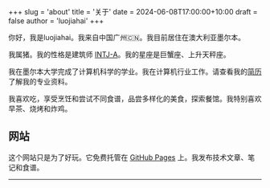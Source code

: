 +++
slug = 'about'
title = '关于'
date = 2024-06-08T17:00:00+10:00
draft = false
author = 'luojiahai'
+++

你好，我是luojiahai。我来自中国广州🇨🇳。我目前居住在澳大利亚墨尔本。

我属猪。我的性格是建筑师 [INTJ-A](https://www.16personalities.com/ch/intj-%E4%BA%BA%E6%A0%BC/)。我的星座是巨蟹座、上升天秤座。

我在墨尔本大学完成了计算机科学的学业。我在计算机行业工作。请查看我的[简历](/cv)了解我的专业资料。

我喜欢吃，享受烹饪和尝试不同食谱，品尝多样化的美食，探索餐馆。我特别喜欢早茶、烧烤和炸鸡。

## 网站

这个网站只是为了好玩。它免费托管在 [GitHub Pages](https://pages.github.com/) 上。我发布技术文章、笔记和食谱。

---
